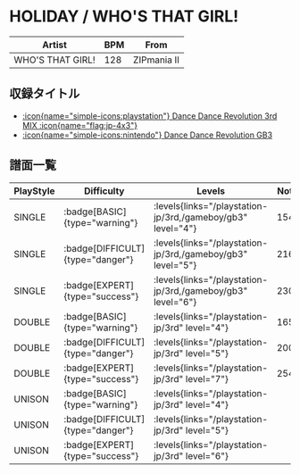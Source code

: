 # HOLIDAY / WHO'S THAT GIRL!

|Artist|BPM|From|
|------|---|----|
|WHO'S THAT GIRL!|128|ZIPmania II|

## 収録タイトル

- [:icon{name="simple-icons:playstation"} Dance Dance Revolution 3rd MIX :icon{name="flag:jp-4x3"}](/playstation-jp/3rd)
- [:icon{name="simple-icons:nintendo"} Dance Dance Revolution GB3](/gameboy/gb3)

## 譜面一覧

|PlayStyle|Difficulty|Levels|Notes|Movie|
|---------|----------|------|-----|-----|
|SINGLE| :badge[BASIC]{type="warning"}| :levels{links="/playstation-jp/3rd,/gameboy/gb3" level="4"}|154/0||
|SINGLE| :badge[DIFFICULT]{type="danger"}| :levels{links="/playstation-jp/3rd,/gameboy/gb3" level="5"}|216/0||
|SINGLE| :badge[EXPERT]{type="success"}| :levels{links="/playstation-jp/3rd,/gameboy/gb3" level="6"}|230/0||
|DOUBLE| :badge[BASIC]{type="warning"}| :levels{links="/playstation-jp/3rd" level="4"}|165/0||
|DOUBLE| :badge[DIFFICULT]{type="danger"}| :levels{links="/playstation-jp/3rd" level="5"}|200/0||
|DOUBLE| :badge[EXPERT]{type="success"}| :levels{links="/playstation-jp/3rd" level="7"}|254/0||
|UNISON| :badge[BASIC]{type="warning"}| :levels{links="/playstation-jp/3rd" level="4"}|||
|UNISON| :badge[DIFFICULT]{type="danger"}| :levels{links="/playstation-jp/3rd" level="5"}|||
|UNISON| :badge[EXPERT]{type="success"}| :levels{links="/playstation-jp/3rd" level="6"}|||

